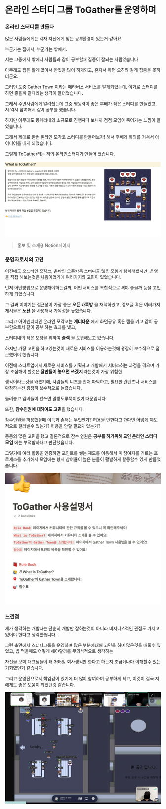 



# 온라인 스터디 그룹 ToGather를 운영하며

### 온라인 스터디를 만들다

많은 사람들에게는 각자 자신에게 맞는 공부환경이 있는거 같아요.



누군가는 집에서, 누군가는 밖에서.



저는 그중에서 밖에서 사람들과 같이 공부할때 집중이 잘되는 사람었습니다

아무래도 집은 할게 많아서 딴짓을 많이 하게되고, 혼자서 하면 오히려 길게 집중을 못하더군요.



그러던 도중 Gather Town 이라는 메타버스 서비스를 알게되었는데, 이거로 스터디를 하면 좋을꺼 같다라는 생각이 들더었습니다.

그래서 주변사람에게 알려줬는데 그중 행동력이 좋은 후배가 작은 스터디를 만들었고, 저 역시 참여해서 같이 공부를 했습니다.



하지만 아무래도 동아리내의 소규모로 진행하다 보니까 점점 모임이 죽어가는 느낌이 들었습니다. 

그래서 제대로 한번 온라인 모각코 스터디를 만들어보자! 해서 후배와 회의를 거쳐서 아이디어를 내게 되었습니다.



그렇게 ToGather라는 저의 온라인스터디가 만들어 졌습니다.

![ToGather](https://github.com/MinJunKimKR/photo_repo/blob/master/photos/%E1%84%89%E1%85%B3%E1%84%8F%E1%85%B3%E1%84%85%E1%85%B5%E1%86%AB%E1%84%89%E1%85%A3%E1%86%BA%202021-09-06%20%E1%84%8B%E1%85%A9%E1%84%92%E1%85%AE%206.23.52.png?raw=true)

> 홍보 및 소개용 Notion페이지



### 운영자로서의 고민

이전에도 오프라인 모각코, 온라인 오픈카톡 스터디등 많은 모임에 참석해봤지만, 운영을 직접 해보는것은 처음이었기에 여러가지의 고민이 있었습니다.



먼저 어떤방법으로 운영해야하는걸까, 어떤 서비스를 복합적으로 써야 좋을까 등을 고민하게 되었습니다.

그 결과 이야기는 접근성이 가장 좋은 **오픈 카톡방** 을 채택하였고, 정보글 혹은 여러가지 게시물은 **노션** 을 사용해서 가독성을 높혔습니다.

그리고 아이덴티티인 온라인 모각코는 **게더타운** 에서 화면공유 혹은 캠을 키고 같이 공부함으로서 같이 공부 하는 효과를 냈고,

스터디내의 작은 모임을 위하여 **슬랙** 을 도입해보고 있습니다.



하지만 가장 고민을 하고있는것이 새로운 서비스를 이용하는것에 굉장히 보수적으로 접근했어야 했습니다.

이전에 스타트업에서 새로운 서비스를 기획하고 개발해서 서비스하는 과정을 겪으며 가장 조심해야 할것은 **잘만들어 놓으면 쓰겠지** 라는것이 가장 위험한

생각이라는것을 배웠기에, 사람들의 니즈를 먼저 파악하고, 필요한 컨텐츠나 서비스를 확장하는건 굉장히 보수적으로 늘렸습니다.

늘려놓고 멤버들이 안쓰면 말짱도루묵이었기 때문입니다.



또한, **잠수인원에 대하여도 고민**을 했습니다.

잠수인원을 허용했을때 이득과 손해는 무엇인가? 허용을 안한다고 한다면 어떻게 제도적으로 걸러낼수 있는가? 허용을 안할 필요가 있는가?

등등의 많은 고민을 했고 결론적으로 잠수 인원은 **공부를 하기위해 모인 온라인 스터디 모임** 에는 부적합하다고 판단했습니다.

그렇기에 여러 활동을 인증하면 포인트를 쌓는 제도를 이용해서 미 참여자를 거르는 프로세스를 추가해서 모임에는 항시 참여율이 높은 분들이 활발하게 활동할수 있게 만들었습니다.

![](https://github.com/MinJunKimKR/photo_repo/blob/master/photos/%E1%84%89%E1%85%B3%E1%84%8F%E1%85%B3%E1%84%85%E1%85%B5%E1%86%AB%E1%84%89%E1%85%A3%E1%86%BA%202021-09-06%20%E1%84%8B%E1%85%A9%E1%84%92%E1%85%AE%206.42.05.png?raw=true)



### 느낀점

제가 생각하는 개발자는 단순히 개발만 잘하는것이 아니라 비지니스적인 관점도 가지고 있어야 한다고 생각했습니다.

그런 측면에서 스터디그룹을 운영하며 많은 부분에대해 고민을 하며 많은것을 배울수 있었고, 밥 먹을때도 어떻게 해야할까를 무의식적으로 생각하는

자신을 보며 대표님들이 왜 365일 회사생각만 한다고 하는지 조금이나마 이해할수 있는 기회였던거 같습니다.

그리고 운영진으로서 책임감이 있기에 더 많이 참여하며 공부하게 되고, 이것이 결국 저에게도 좋은 도움이 되었던것 같습니다.



![](https://github.com/MinJunKimKR/photo_repo/blob/master/photos/%E1%84%89%E1%85%B3%E1%84%8F%E1%85%B3%E1%84%85%E1%85%B5%E1%86%AB%E1%84%89%E1%85%A3%E1%86%BA%202021-09-05%20%E1%84%8B%E1%85%A9%E1%84%92%E1%85%AE%209.34.30.png?raw=true)



















